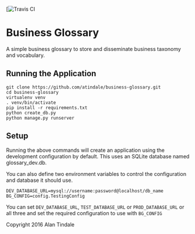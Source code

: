 [![Travis CI](https://travis-ci.org/atindale/business-glossary.svg?branch=master)

# Business Glossary

A simple business glossary to store and disseminate business taxonomy and vocabulary.

## Running the Application

```
git clone https://github.com/atindale/business-glossary.git
cd business-glossary
virtualenv venv
. venv/bin/activate
pip install -r requirements.txt
python create_db.py
python manage.py runserver
```

## Setup

Running the above commands will create an application using the development configuration by default. This uses an SQLite database named glossary_dev.db.

You can also define two environment variables to control the configuration and database it should use.

```
DEV_DATABASE_URL=mysql://username:password@localhost/db_name
BG_CONFIG=config.TestingConfig
```

You can set `DEV_DATABASE_URL`, `TEST_DATABASE_URL` or `PROD_DATABASE_URL` or all three and set the required configuration to use with `BG_CONFIG`

Copyright 2016 Alan Tindale
